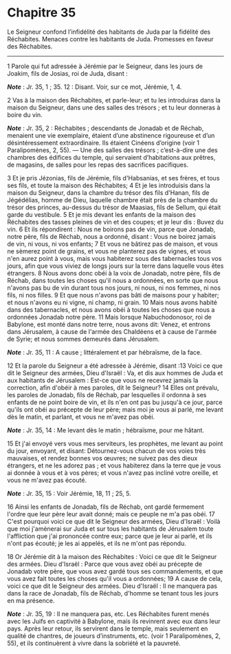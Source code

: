 # Chapitre 35

Le Seigneur confond l’infidélité des habitants de Juda par la fidélité des Réchabites.
Menaces contre les habitants de Juda.
Promesses en faveur des Réchabites.

***

1 Parole qui fut adressée à Jérémie par le Seigneur, dans les jours de Joakim, fils de Josias, roi de Juda, disant :

***Note*** :  Jr. 35, 1 ; 35. 12 : Disant. Voir, sur ce mot, Jérémie, 1, 4.


2 Vas à la maison des Réchabites, et parle-leur; et tu les introduiras dans la maison du Seigneur, dans une des salles des trésors ; et tu leur donneras à boire du vin.

***Note*** :  Jr. 35, 2 : Réchabites ; descendants de Jonadab et de Réchab, menaient une vie exemplaire, étaient d’une abstinence rigoureuse et d’un désintéressement extraordinaire. Ils étaient Cinéens d’origine (voir 1 Paralipomènes, 2, 55). ― Une des salles des trésors ; c’est-à-dire une des chambres des édifices du temple, qui servaient d’habitations aux prêtres, de magasins, de salles pour les repas des sacrifices pacifiques.


3 Et je pris Jézonias, fils de Jérémie, fils d'Habsanias, et ses frères, et tous ses fils, et toute la maison des Réchabites; 4 Et je les introduisis dans la maison du Seigneur, dans la chambre du trésor des fils d'Hanan, fils de Jégédélias, homme de Dieu, laquelle chambre était près de la chambre du trésor des princes, au-dessus du trésor de Maasias, fils de Sellum, qui était garde du vestibule. 5 Et je mis devant les enfants de la maison des Réchabites des tasses pleines de vin et des coupes; et je leur dis : Buvez du vin. 6 Et ils répondirent : Nous ne boirons pas de vin, parce que Jonadab, notre père, fils de Réchab, nous a ordonné, disant : Vous ne boirez jamais de vin, ni vous, ni vos enfants; 7 Et vous ne bâtirez pas de maison, et vous ne sèmerez point de grains, et vous ne planterez pas de vignes, et vous n'en aurez point à vous, mais vous habiterez sous des tabernacles tous vos jours, afin que vous viviez de longs jours sur la terre dans laquelle vous êtes étrangers. 8 Nous avons donc obéi à la voix de
Jonadab, notre père, fils de Réchab, dans toutes les choses qu'il nous a ordonnées, en sorte que nous n'avons pas bu de vin durant tous nos jours, ni nous, ni nos femmes, ni nos fils, ni nos filles. 9 Et que nous n'avons pas bâti de maisons pour y habiter; et nous n'avons eu ni vigne, ni champ, ni grain. 10 Mais nous avons habité dans des tabernacles, et nous avons obéi à toutes les choses que nous a ordonnées Jonadab notre père. 11 Mais lorsque Nabuchodonosor, roi de Babylone, est monté dans notre terre, nous avons dit: Venez, et entrons dans Jérusalem, à cause de l'armée des Chaldéens et à cause de l'armée de Syrie; et nous sommes demeurés dans Jérusalem.

***Note*** :  Jr. 35, 11 : A cause ; littéralement et par hébraïsme, de la face.


12 Et la parole du Seigneur a été adressée à Jérémie, disant :13 Voici ce que dit le Seigneur des armées, Dieu d'Israël : Va, et dis aux hommes de Juda et aux habitants de Jérusalem : Est-ce que vous ne recevrez jamais la correction, afin d'obéir à mes paroles, dit le Seigneur? 14 Elles ont prévalu, les paroles de Jonadab, fils de Réchab, par lesquelles il ordonna à ses enfants de ne point boire de vin, et ils n'en ont pas bu jusqu'à ce jour, parce qu'ils ont obéi au précepte de leur père; mais moi je vous ai parlé, me levant dès le matin, et parlant, et vous ne m'avez pas obéi.

***Note*** :  Jr. 35, 14 : Me levant dès le matin ; hébraïsme, pour me hâtant.

15 Et j'ai envoyé vers vous mes serviteurs, les prophètes, me levant au point du jour, envoyant, et disant: Détournez-vous chacun de vos voies très mauvaises, et rendez bonnes vos œuvres; ne suivez pas des dieux étrangers, et ne les adorez pas ; et vous habiterez dans la terre que je vous ai donnée à vous et à vos pères; et vous n'avez pas incliné votre oreille, et vous ne m'avez pas écouté.

***Note*** :  Jr. 35, 15 : Voir Jérémie, 18, 11 ; 25, 5.

16 Ainsi les enfants de Jonadab, fils de Réchab, ont gardé fermement l'ordre que leur père leur avait donné; mais ce peuple ne m'a pas obéi. 17 C'est pourquoi voici ce que dit le Seigneur des armées, Dieu d'Israël : Voilà que moi j'amènerai sur Juda et sur tous les habitants de Jérusalem toute l'affliction que j'ai prononcée contre eux; parce que je leur ai parlé, et ils n'ont pas écouté; je les ai appelés, et ils ne m'ont pas répondu.


18 Or Jérémie dit à la maison des Réchabites : Voici ce que dit le Seigneur des armées. Dieu d'Israël : Parce que vous avez obéi au précepte de Jonadab votre père, que vous avez gardé tous ses commandements, et que vous avez fait toutes les choses qu'il vous a ordonnées; 19 A cause de cela, voici ce que dit le Seigneur des armées. Dieu d'Israël : Il ne manquera pas dans la race de Jonadab, fils de Réchab, d'homme se tenant tous les jours en ma présence.

***Note*** :  Jr. 35, 19 : Il ne manquera pas, etc. Les Réchabites furent menés avec les Juifs en captivité à Babylone, mais ils revinrent avec eux dans leur pays. Après leur retour, ils servirent dans le temple, mais seulement en qualité de chantres, de joueurs d’instruments, etc. (voir 1 Paralipomènes, 2, 55), et ils continuèrent à vivre dans la sobriété et la pauvreté.

